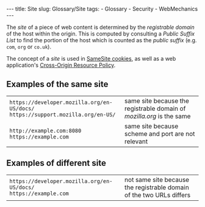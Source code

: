 --- title: Site slug: Glossary/Site tags: - Glossary - Security - WebMechanics ---

The *site* of a piece of web content is determined by the *registrable domain* of the host within the origin. This is computed by consulting a *Public Suffix List* to find the portion of the host which is counted as the *public suffix* (e.g. `com`, `org` or `co.uk`).

The concept of a *site* is used in [SameSite cookies](/en-US/docs/Web/HTTP/Headers/Set-Cookie#directives), as well as a web application's [Cross-Origin Resource Policy](/en-US/docs/Web/HTTP/Cross-Origin_Resource_Policy_(CORP)).

Examples of the same site
-------------------------

<table><tbody><tr class="odd"><td><code>https://developer.mozilla.org/en-US/docs/</code><br />
<code>https://support.mozilla.org/en-US/</code></td><td>same site because the registrable domain of <em>mozilla.org</em> is the same</td></tr><tr class="even"><td><code>http://example.com:8080</code><br />
<code>https://example.com</code></td><td>same site because scheme and port are not relevant</td></tr></tbody></table>

Examples of different site
--------------------------

<table><tbody><tr class="odd"><td><code>https://developer.mozilla.org/en-US/docs/</code><br />
<code>https://example.com</code></td><td>not same site because the registrable domain of the two URLs differs</td></tr></tbody></table>
